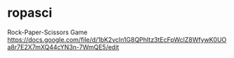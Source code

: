 ropasci
=======

Rock-Paper-Scissors Game
https://docs.google.com/file/d/1bK2vcln1G8QPhItz3tEcFpWclZ8WfywK0UOa8r7E2X7mXQ44cYN3n-7WmQE5/edit

